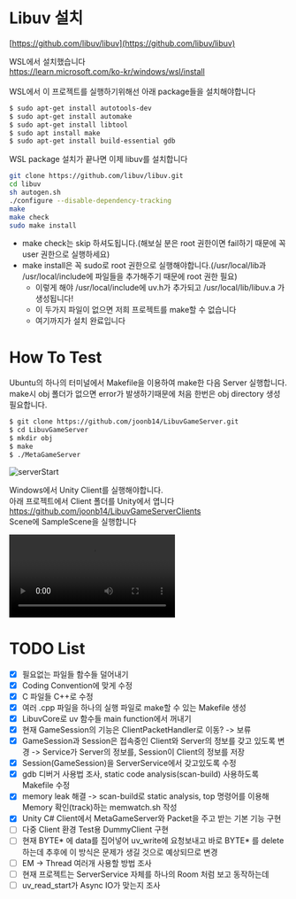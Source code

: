 # Libuv 설치

[https://github.com/libuv/libuv](https://github.com/libuv/libuv)

WSL에서 설치했습니다 <br>
https://learn.microsoft.com/ko-kr/windows/wsl/install <br>
<br>
WSL에서 이 프로젝트를 실행하기위해선 아래 package들을 설치해야합니다
```bash
$ sudo apt-get install autotools-dev
$ sudo apt-get install automake
$ sudo apt-get install libtool
$ sudo apt install make
$ sudo apt-get install build-essential gdb
```
WSL package 설치가 끝나면 이제 libuv를 설치합니다
```bash
git clone https://github.com/libuv/libuv.git
cd libuv
sh autogen.sh
./configure --disable-dependency-tracking
make
make check
sudo make install
```
- make check는 skip 하셔도됩니다.(해보실 분은 root 권한이면 fail하기 때문에 꼭 user 권한으로 실행하세요)
- make install은 꼭 sudo로 root 권한으로 실행해야합니다.(/usr/local/lib과 /usr/local/include에 파일들을 추가해주기 때문에 root 권한 필요)
    - 이렇게 해야 /usr/local/include에 uv.h가 추가되고 /usr/local/lib/libuv.a 가 생성됩니다!
    - 이 두가지 파일이 없으면 저희 프로젝트를 make할 수 없습니다
    - 여기까지가 설치 완료입니다

# How To Test

Ubuntu의 하나의 터미널에서 Makefile을 이용하여 make한 다음 Server 실행합니다.
make시 obj 폴더가 없으면 error가 발생하기때문에 처음 한번은 obj directory 생성 필요합니다.

```bash
$ git clone https://github.com/joonb14/LibuvGameServer.git
$ cd LibuvGameServer
$ mkdir obj
$ make
$ ./MetaGameServer
```
![serverStart](https://user-images.githubusercontent.com/30307587/156481341-81e649a5-805f-4e9f-a229-56c62c0ef514.png)

Windows에서 Unity Client를 실행해야합니다.<br>
아래 프로젝트에서 Client 폴더를 Unity에서 엽니다<br>
https://github.com/joonb14/LibuvGameServerClients<br>
Scene에 SampleScene을 실행합니다<br>

![Demo Video Link](https://s3.us-west-2.amazonaws.com/secure.notion-static.com/1148af25-b915-4669-a41d-98377a7cd693/%EB%85%B9%ED%99%94_2022_03_17_16_06_26_338.mp4?X-Amz-Algorithm=AWS4-HMAC-SHA256&X-Amz-Content-Sha256=UNSIGNED-PAYLOAD&X-Amz-Credential=AKIAT73L2G45EIPT3X45%2F20220318%2Fus-west-2%2Fs3%2Faws4_request&X-Amz-Date=20220318T102544Z&X-Amz-Expires=86400&X-Amz-Signature=fa3405ccfbea04c6caf63e40dfa48bddb61d3c056a121acc26f30777e8a4fbaf&X-Amz-SignedHeaders=host&response-content-disposition=filename%20%3D%22%25EB%2585%25B9%25ED%2599%2594_2022_03_17_16_06_26_338.mp4%22&x-id=GetObject)

# TODO List

- [x]  필요없는 파일들 함수들 덜어내기
- [x]  Coding Convention에 맞게 수정
- [x]  C 파일들 C++로 수정
- [x]  여러 .cpp 파일을 하나의 실행 파일로 make할 수 있는 Makefile 생성
- [x]  LibuvCore로 uv 함수들 main function에서 꺼내기
- [x]  현재 GameSession의 기능은 ClientPacketHandler로 이동? -> 보류
- [x]  GameSession과 Session은 접속중인 Client와 Server의 정보를 갖고 있도록 변경 -> Service가 Server의 정보를, Session이 Client의 정보를 저장
- [x]  Session(GameSession)을 ServerService에서 갖고있도록 수정
- [x]  gdb 디버거 사용법 조사, static code analysis(scan-build) 사용하도록 Makefile 수정
- [x]  memory leak 해결 -> scan-build로 static analysis, top 명령어를 이용해 Memory 확인(track)하는 memwatch.sh 작성
- [x]  Unity C# Client에서 MetaGameServer와 Packet을 주고 받는 기본 기능 구현
- [ ]  다중 Client 환경 Test용 DummyClient 구현
- [ ]  현재 BYTE* 에 data를 집어넣어 uv_write에 요청보내고 바로 BYTE* 를 delete하는데 추후에 이 방식은 문제가 생길 것으로 예상되므로 변경
- [ ]  EM → Thread 여러개 사용할 방법 조사
- [ ]  현재 프로젝트는 ServerService 자체를 하나의 Room 처럼 보고 동작하는데 
- [ ]  uv_read_start가 Async IO가 맞는지 조사
